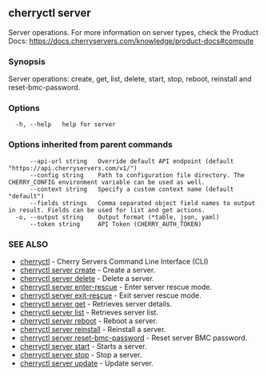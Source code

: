 ## cherryctl server

Server operations. For more information on server types, check the Product Docs: https://docs.cherryservers.com/knowledge/product-docs#compute

### Synopsis

Server operations: create, get, list, delete, start, stop, reboot, reinstall and reset-bmc-password.

### Options

```
  -h, --help   help for server
```

### Options inherited from parent commands

```
      --api-url string   Override default API endpoint (default "https://api.cherryservers.com/v1/")
      --config string    Path to configuration file directory. The CHERRY_CONFIG environment variable can be used as well.
      --context string   Specify a custom context name (default "default")
      --fields strings   Comma separated object field names to output in result. Fields can be used for list and get actions.
  -o, --output string    Output format (*table, json, yaml)
      --token string     API Token (CHERRY_AUTH_TOKEN)
```

### SEE ALSO

* [cherryctl](cherryctl.md)	 - Cherry Servers Command Line Interface (CLI)
* [cherryctl server create](cherryctl_server_create.md)	 - Create a server.
* [cherryctl server delete](cherryctl_server_delete.md)	 - Delete a server.
* [cherryctl server enter-rescue](cherryctl_server_enter-rescue.md)	 - Enter server rescue mode.
* [cherryctl server exit-rescue](cherryctl_server_exit-rescue.md)	 - Exit server rescue mode.
* [cherryctl server get](cherryctl_server_get.md)	 - Retrieves server details.
* [cherryctl server list](cherryctl_server_list.md)	 - Retrieves server list.
* [cherryctl server reboot](cherryctl_server_reboot.md)	 - Reboot a server.
* [cherryctl server reinstall](cherryctl_server_reinstall.md)	 - Reinstall a server.
* [cherryctl server reset-bmc-password](cherryctl_server_reset-bmc-password.md)	 - Reset server BMC password.
* [cherryctl server start](cherryctl_server_start.md)	 - Starts a server.
* [cherryctl server stop](cherryctl_server_stop.md)	 - Stop a server.
* [cherryctl server update](cherryctl_server_update.md)	 - Update server.

